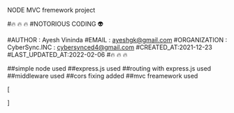 NODE MVC fremework project

#🔥 🔥 🔥
#NOTORIOUS CODING 👽

#AUTHOR : Ayesh Vininda
#EMAIL : ayeshgk@gmail.com
#ORGANIZATION : CyberSync.INC : cybersynced4@gmail.com
#CREATED_AT:2021-12-23
#LAST_UPDATED_AT:2022-02-06
#🔥 🔥 🔥

##simple node used
##express.js used
##routing with express.js used
##middleware used
##cors fixing added
##mvc freamework used

[<div class="glitchButton"></div><script src="https://button.glitch.me/button.js"></script>]
